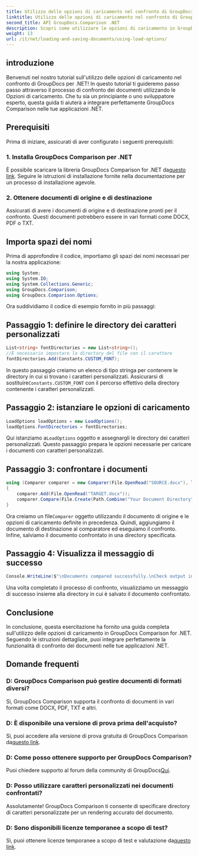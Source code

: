 ```yaml
---
title: Utilizzo delle opzioni di caricamento nel confronto di GroupDocs per .NET
linktitle: Utilizzo delle opzioni di caricamento nel confronto di GroupDocs per .NET
second_title: API GroupDocs.Comparison .NET
description: Scopri come utilizzare le opzioni di caricamento in GroupDocs Comparison for .NET per confrontare facilmente documenti con caratteri personalizzati.
weight: 13
url: /it/net/loading-and-saving-documents/using-load-options/
---
```

## introduzione
Benvenuti nel nostro tutorial sull'utilizzo delle opzioni di caricamento nel confronto di GroupDocs per .NET! In questo tutorial ti guideremo passo passo attraverso il processo di confronto dei documenti utilizzando le Opzioni di caricamento. Che tu sia un principiante o uno sviluppatore esperto, questa guida ti aiuterà a integrare perfettamente GroupDocs Comparison nelle tue applicazioni .NET.
## Prerequisiti
Prima di iniziare, assicurati di aver configurato i seguenti prerequisiti:
### 1. Installa GroupDocs Comparison per .NET
 È possibile scaricare la libreria GroupDocs Comparison for .NET da[questo link](https://releases.groupdocs.com/comparison/net/). Seguire le istruzioni di installazione fornite nella documentazione per un processo di installazione agevole.
### 2. Ottenere documenti di origine e di destinazione
Assicurati di avere i documenti di origine e di destinazione pronti per il confronto. Questi documenti potrebbero essere in vari formati come DOCX, PDF o TXT.
## Importa spazi dei nomi
Prima di approfondire il codice, importiamo gli spazi dei nomi necessari per la nostra applicazione:
```csharp
using System;
using System.IO;
using System.Collections.Generic;
using GroupDocs.Comparison;
using GroupDocs.Comparison.Options;
```
Ora suddividiamo il codice di esempio fornito in più passaggi:
## Passaggio 1: definire le directory dei caratteri personalizzati
```csharp
List<string> fontDirectories = new List<string>();
//È necessario impostare la directory del file con il carattere
fontDirectories.Add(Constants.CUSTOM_FONT);
```
 In questo passaggio creiamo un elenco di tipo stringa per contenere le directory in cui si trovano i caratteri personalizzati. Assicurarsi di sostituire`Constants.CUSTOM_FONT` con il percorso effettivo della directory contenente i caratteri personalizzati.
## Passaggio 2: istanziare le opzioni di caricamento
```csharp
LoadOptions loadOptions = new LoadOptions();
loadOptions.FontDirectories = fontDirectories;
```
 Qui istanziamo a`LoadOptions` oggetto e assegnargli le directory dei caratteri personalizzati. Questo passaggio prepara le opzioni necessarie per caricare i documenti con caratteri personalizzati.
## Passaggio 3: confrontare i documenti
```csharp
using (Comparer comparer = new Comparer(File.OpenRead("SOURCE.docx"), loadOptions))
{
    comparer.Add(File.OpenRead("TARGET.docx"));
    comparer.Compare(File.Create(Path.Combine("Your Document Directory", "RESULT.docx")));
}
```
 Ora creiamo un file`Comparer` oggetto utilizzando il documento di origine e le opzioni di caricamento definite in precedenza. Quindi, aggiungiamo il documento di destinazione al comparatore ed eseguiamo il confronto. Infine, salviamo il documento confrontato in una directory specificata.
## Passaggio 4: Visualizza il messaggio di successo
```csharp
Console.WriteLine($"\nDocuments compared successfully.\nCheck output in {Directory.GetCurrentDirectory()}.");
```
Una volta completato il processo di confronto, visualizziamo un messaggio di successo insieme alla directory in cui è salvato il documento confrontato.
## Conclusione
In conclusione, questa esercitazione ha fornito una guida completa sull'utilizzo delle opzioni di caricamento in GroupDocs Comparison for .NET. Seguendo le istruzioni dettagliate, puoi integrare perfettamente la funzionalità di confronto dei documenti nelle tue applicazioni .NET.
## Domande frequenti
### D: GroupDocs Comparison può gestire documenti di formati diversi?
Sì, GroupDocs Comparison supporta il confronto di documenti in vari formati come DOCX, PDF, TXT e altri.
### D: È disponibile una versione di prova prima dell'acquisto?
 Sì, puoi accedere alla versione di prova gratuita di GroupDocs Comparison da[questo link](https://releases.groupdocs.com/).
### D: Come posso ottenere supporto per GroupDocs Comparison?
 Puoi chiedere supporto al forum della community di GroupDocs[Qui](https://forum.groupdocs.com/c/comparison/12).
### D: Posso utilizzare caratteri personalizzati nei documenti confrontati?
Assolutamente! GroupDocs Comparison ti consente di specificare directory di caratteri personalizzate per un rendering accurato del documento.
### D: Sono disponibili licenze temporanee a scopo di test?
Sì, puoi ottenere licenze temporanee a scopo di test e valutazione da[questo link](https://purchase.groupdocs.com/temporary-license/).